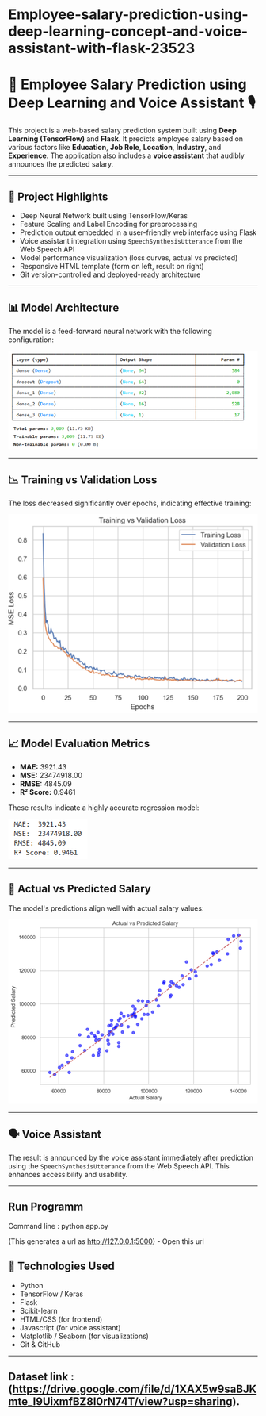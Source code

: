 # Employee-salary-prediction-using-deep-learning-concept-and-voice-assistant-with-flask-23523

# 💼 Employee Salary Prediction using Deep Learning and Voice Assistant 🎙️

This project is a web-based salary prediction system built using **Deep Learning (TensorFlow)** and **Flask**. It predicts employee salary based on various factors like **Education**, **Job Role**, **Location**, **Industry**, and **Experience**. The application also includes a **voice assistant** that audibly announces the predicted salary.

---

## 🚀 Project Highlights

- Deep Neural Network built using TensorFlow/Keras
- Feature Scaling and Label Encoding for preprocessing
- Prediction output embedded in a user-friendly web interface using Flask
- Voice assistant integration using `SpeechSynthesisUtterance` from the Web Speech API
- Model performance visualization (loss curves, actual vs predicted)
- Responsive HTML template (form on left, result on right)
- Git version-controlled and deployed-ready architecture

---

## 📊 Model Architecture

The model is a feed-forward neural network with the following configuration:

![Model Summary](https://raw.githubusercontent.com/saran23523/Employee-salary-prediction-using-deep-learning-concept-and-voice-assistant-with-flask-23523/main/blob/000.PNG)

---

## 📉 Training vs Validation Loss

The loss decreased significantly over epochs, indicating effective training:

![Loss Curve](https://raw.githubusercontent.com/saran23523/Employee-salary-prediction-using-deep-learning-concept-and-voice-assistant-with-flask-23523/main/blob/0000.PNG)

---

## 📈 Model Evaluation Metrics

- **MAE:** 3921.43  
- **MSE:** 23474918.00  
- **RMSE:** 4845.09  
- **R² Score:** 0.9461

These results indicate a highly accurate regression model:

![Metrics](https://raw.githubusercontent.com/saran23523/Employee-salary-prediction-using-deep-learning-concept-and-voice-assistant-with-flask-23523/main/blob/00000.PNG)

---

## 📌 Actual vs Predicted Salary

The model's predictions align well with actual salary values:

![Actual vs Predicted](https://raw.githubusercontent.com/saran23523/Employee-salary-prediction-using-deep-learning-concept-and-voice-assistant-with-flask-23523/main/blob/000000.PNG)

---

## 🗣️ Voice Assistant

The result is announced by the voice assistant immediately after prediction using the `SpeechSynthesisUtterance` from the Web Speech API. This enhances accessibility and usability.

---

## Run Programm

Command line : python app.py

(This generates a url as http://127.0.0.1:5000) - Open this url

## 🧠 Technologies Used

- Python
- TensorFlow / Keras
- Flask
- Scikit-learn
- HTML/CSS (for frontend)
- Javascript (for voice assistant)
- Matplotlib / Seaborn (for visualizations)
- Git & GitHub

---

## Dataset link : (https://drive.google.com/file/d/1XAX5w9saBJKmte_I9UixmfBZ8l0rN74T/view?usp=sharing).
